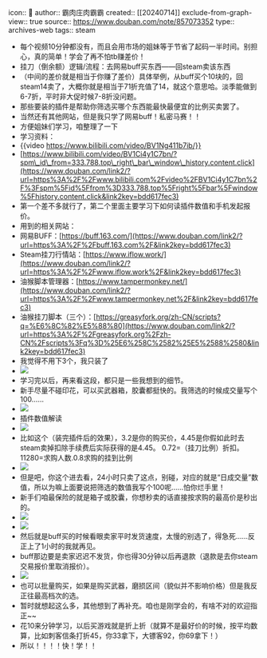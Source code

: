 icon:: 💾
author:: 霸肉庄肉霸霸
created:: [[20240714]]
exclude-from-graph-view:: true
source:: https://www.douban.com/note/857073352
type:: archives-web
tags:: steam

- 每个视频10分钟都没有，而且会用市场的姐妹等于节省了起码一半时间。别担心，真的简单！学会了再不怕tb赚差价！
- 挂刀（倒余额）逻辑/流程：去网易buff买东西——回steam卖该东西
- （中间的差价就是相当于你赚了差价）具体举例，从buff买个10块的，回steam14卖了，大概你就是相当于71折充值了14，就这个意思哈。淡季能做到6-7折，平时非大促时候7-8折没问题。
- 那些要装的插件是帮助你筛选买哪个东西能最快最便宜的比例买卖罢了。
- 当然还有其他网站，但是我只学了网易buff！私密马赛！！
- 方便姐妹们学习，咱整理了一下
- 学习资料：
- {{video https://www.bilibili.com/video/BV1Ng411b7ib/}}
- [https://www.bilibili.com/video/BV1Ci4y1C7bn/?spm\_id\_from=333.788.top\_right\_bar\_window\_history.content.click](https://www.douban.com/link2/?url=https%3A%2F%2Fwww.bilibili.com%2Fvideo%2FBV1Ci4y1C7bn%2F%3Fspm%5Fid%5Ffrom%3D333.788.top%5Fright%5Fbar%5Fwindow%5Fhistory.content.click&link2key=bdd617fec3)
- 第一个差不多就行了，第二个里面主要学习下如何读插件数值和手机发起报价。
- 用到的相关网站：
- 网易BUFF：[https://buff.163.com/](https://www.douban.com/link2/?url=https%3A%2F%2Fbuff.163.com%2F&link2key=bdd617fec3)
- Steam挂刀行情站：[https://www.iflow.work/](https://www.douban.com/link2/?url=https%3A%2F%2Fwww.iflow.work%2F&link2key=bdd617fec3)
- 油猴脚本管理器：[https://www.tampermonkey.net/](https://www.douban.com/link2/?url=https%3A%2F%2Fwww.tampermonkey.net%2F&link2key=bdd617fec3)
- 油猴挂刀脚本（三个）：[https://greasyfork.org/zh-CN/scripts?q=%E6%8C%82%E5%88%80](https://www.douban.com/link2/?url=https%3A%2F%2Fgreasyfork.org%2Fzh-CN%2Fscripts%3Fq%3D%25E6%258C%2582%25E5%2588%2580&link2key=bdd617fec3)
- 我觉得不用下3个，我只装了
- ![](https://img9.doubanio.com/view/note/l/public/p96297864.jpg)
- 学习完以后，再来看这段，都只是一些我想到的细节。
- 新手尽量不碰印花，可以买武器箱，胶囊都挺快的。我筛选的时候成交量写个100……
- ![](https://img1.doubanio.com/view/note/l/public/p96297960.jpg)
- 插件数值解读
- ![](https://img9.doubanio.com/view/note/l/public/p96298015.jpg)
- 比如这个（装完插件后的效果），3.2是你的购买价，4.45是你假如此时去steam卖掉扣除手续费后实际获得的是4.45。 0.72=（挂刀比例）折扣。11280=求购人数.0.8求购的挂到比例
- ![](https://img1.doubanio.com/view/note/l/public/p96298639.jpg)
- 但是吧，你这个进去看，24小时只卖了这点，别碰，对应的就是“日成交量”数值，所以为嘛上面要说把筛选的数值我写个100呢……怕你烂手里！
- 新手们咱最保险的就是箱子或胶囊，你想秒卖的话直接按求购的最高价是秒出的。
- ![](https://img3.doubanio.com/view/note/l/public/p96298122.jpg)
- ![](https://img1.doubanio.com/view/note/l/public/p96298170.jpg)
- 然后就是buff买的时候看眼卖家平时发货速度，太慢的别选了，得急死……反正上了1小时的我就再见。
- buff那边要是卖家迟迟不发货，你也得30分钟以后再退款（退款是去你steam交易报价里取消报价）。
- ![](https://img2.doubanio.com/view/note/l/public/p96298191.jpg)
- 也可以批量购买，如果是购买武器，磨损区间（貌似并不影响价格）但是我反正往最高档次的选。
- 暂时就想起这么多，其他想到了再补充。咱也是刚学会的，有啥不对的欢迎指正\~\~
- 花10来分钟学习，以后买游戏就是折上折（就算不是最好价的时候，按平均数算，比如刺客信条打折45，你33拿下，大镖客92，你69拿下！）
- 所以！！！！快！学！！
